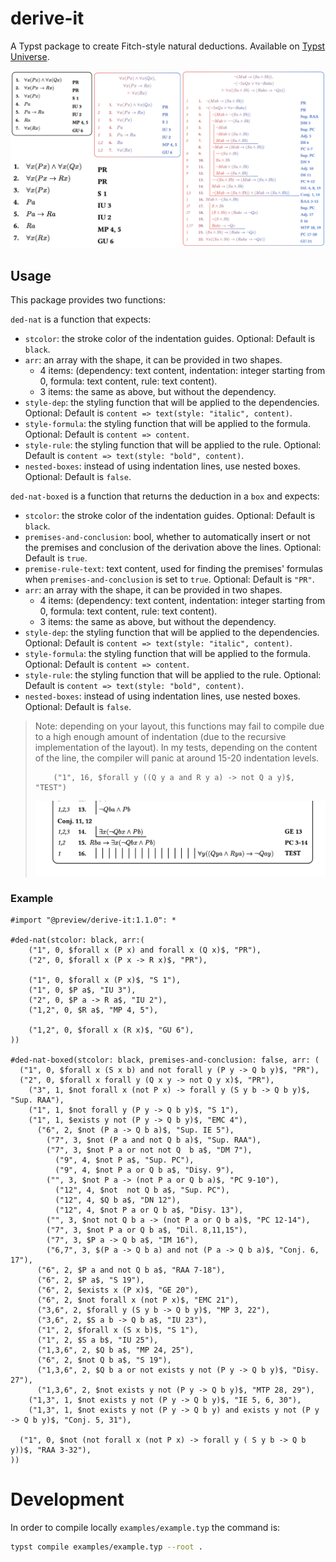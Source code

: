 # derive-it

A Typst package to create Fitch-style natural deductions. Available on [Typst Universe](https://typst.app/universe/package/derive-it).

![Image of output](examples/example.png)

## Usage

This package provides two functions:

`ded-nat` is a function that expects:
- `stcolor`: the stroke color of the indentation guides. Optional: Default is `black`.
- `arr`: an array with the shape, it can be provided in two shapes.
    - 4 items: (dependency: text content, indentation: integer starting from 0, formula: text content, rule: text content).
    - 3 items: the same as above, but without the dependency.
- `style-dep`: the styling function that will be applied to the dependencies. Optional: Default is `content => text(style: "italic", content)`.
- `style-formula`: the styling function that will be applied to the formula. Optional: Default is `content => content`.
- `style-rule`: the styling function that will be applied to the rule. Optional: Default is `content => text(style: "bold", content)`.
- `nested-boxes`: instead of using indentation lines, use nested boxes. Optional: Default is `false`.

`ded-nat-boxed` is a function that returns the deduction in a `box` and expects:
- `stcolor`: the stroke color of the indentation guides. Optional: Default is `black`.
- `premises-and-conclusion`: bool, whether to automatically insert or not the premises and conclusion of the derivation above the lines. Optional: Default is `true`.
- `premise-rule-text`: text content, used for finding the premises' formulas when `premises-and-conclusion` is set to `true`. Optional: Default is `"PR"`.
- `arr`: an array with the shape, it can be provided in two shapes.
    - 4 items: (dependency: text content, indentation: integer starting from 0, formula: text content, rule: text content).
    - 3 items: the same as above, but without the dependency.
- `style-dep`: the styling function that will be applied to the dependencies. Optional: Default is `content => text(style: "italic", content)`.
- `style-formula`: the styling function that will be applied to the formula. Optional: Default is `content => content`.
- `style-rule`: the styling function that will be applied to the rule. Optional: Default is `content => text(style: "bold", content)`.
- `nested-boxes`: instead of using indentation lines, use nested boxes. Optional: Default is `false`.


> Note: depending on your layout, this functions may fail to compile due to a high enough amount of indentation (due to the recursive implementation of the layout).
> In my tests, depending on the content of the line, the compiler will panic at around 15-20 indentation levels.
> ```typst
>     ("1", 16, $forall y ((Q y a and R y a) -> not Q a y)$, "TEST")
> ```
> ![Image of rendered test](examples/indentation-test.png)


### Example

```typ
#import "@preview/derive-it:1.1.0": *

#ded-nat(stcolor: black, arr:(
    ("1", 0, $forall x (P x) and forall x (Q x)$, "PR"),
    ("2", 0, $forall x (P x -> R x)$, "PR"),
  
    ("1", 0, $forall x (P x)$, "S 1"),
    ("1", 0, $P a$, "IU 3"),
    ("2", 0, $P a -> R a$, "IU 2"),
    ("1,2", 0, $R a$, "MP 4, 5"),
  
    ("1,2", 0, $forall x (R x)$, "GU 6"),
))

#ded-nat-boxed(stcolor: black, premises-and-conclusion: false, arr: (
  ("1", 0, $forall x (S x b) and not forall y (P y -> Q b y)$, "PR"),
  ("2", 0, $forall x forall y (Q x y -> not Q y x)$, "PR"),
    ("3", 1, $not forall x (not P x) -> forall y (S y b -> Q b y)$, "Sup. RAA"),
    ("1", 1, $not forall y (P y -> Q b y)$, "S 1"),
    ("1", 1, $exists y not (P y -> Q b y)$, "EMC 4"),
      ("6", 2, $not (P a -> Q b a)$, "Sup. IE 5"),
        ("7", 3, $not (P a and not Q b a)$, "Sup. RAA"),
        ("7", 3, $not P a or not not Q  b a$, "DM 7"),
          ("9", 4, $not P a$, "Sup. PC"),
          ("9", 4, $not P a or Q b a$, "Disy. 9"),
        ("", 3, $not P a -> (not P a or Q b a)$, "PC 9-10"),
          ("12", 4, $not  not Q b a$, "Sup. PC"),
          ("12", 4, $Q b a$, "DN 12"),
          ("12", 4, $not P a or Q b a$, "Disy. 13"),
        ("", 3, $not not Q b a -> (not P a or Q b a)$, "PC 12-14"),
        ("7", 3, $not P a or Q b a$, "Dil. 8,11,15"),
        ("7", 3, $P a -> Q b a$, "IM 16"),
        ("6,7", 3, $(P a -> Q b a) and not (P a -> Q b a)$, "Conj. 6, 17"),
      ("6", 2, $P a and not Q b a$, "RAA 7-18"),
      ("6", 2, $P a$, "S 19"),
      ("6", 2, $exists x (P x)$, "GE 20"),
      ("6", 2, $not forall x (not P x)$, "EMC 21"),
      ("3,6", 2, $forall y (S y b -> Q b y)$, "MP 3, 22"),
      ("3,6", 2, $S a b -> Q b a$, "IU 23"),
      ("1", 2, $forall x (S x b)$, "S 1"),
      ("1", 2, $S a b$, "IU 25"),
      ("1,3,6", 2, $Q b a$, "MP 24, 25"),
      ("6", 2, $not Q b a$, "S 19"),
      ("1,3,6", 2, $Q b a or not exists y not (P y -> Q b y)$, "Disy. 27"),
      ("1,3,6", 2, $not exists y not (P y -> Q b y)$, "MTP 28, 29"),
    ("1,3", 1, $not exists y not (P y -> Q b y)$, "IE 5, 6, 30"),
    ("1,3", 1, $not exists y not (P y -> Q b y) and exists y not (P y -> Q b y)$, "Conj. 5, 31"),

  ("1", 0, $not (not forall x (not P x) -> forall y ( S y b -> Q b y))$, "RAA 3-32"),
))
```

# Development

In order to compile locally `examples/example.typ` the command is:

```sh
typst compile examples/example.typ --root .
```
